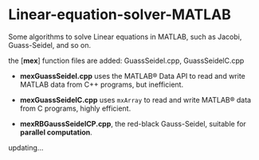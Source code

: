 # Linear-equation-solver-MATLAB
Some algorithms to solve Linear equations in MATLAB, such as Jacobi, Guass-Seidel, and so on.

the [**mex**] function files are added: GuassSeidel.cpp,  GuassSeidelC.cpp

- **mexGuassSeidel.cpp** uses the MATLAB® Data API to read and write MATLAB data from C++ programs, but inefficient.
- **mexGuassSeidelC.cpp** uses `mxArray` to read and write MATLAB® data from C programs, highly efficient.

- **mexRBGaussSeidelCP.cpp**, the red-black Gauss-Seidel, suitable for **parallel computation**.

updating...
